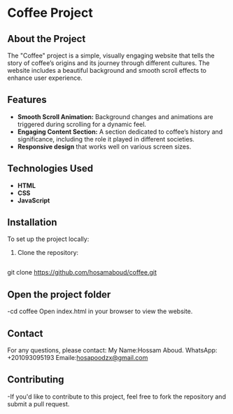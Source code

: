 # Coffee Project

## About the Project
The "Coffee" project is a simple, visually engaging website that tells the story of coffee’s origins and its journey through different cultures. The website includes a beautiful background and smooth scroll effects to enhance user experience.

## Features
- **Smooth Scroll Animation:** Background changes and animations are triggered during scrolling for a dynamic feel.
- **Engaging Content Section:** A section dedicated to coffee’s history and significance, including the role it played in different societies.
- **Responsive design** that works well on various screen sizes.

## Technologies Used
- **HTML**
- **CSS**
- **JavaScript**


## Installation
To set up the project locally:
1. Clone the repository:
   ```bash
  git clone https://github.com/hosamaboud/coffee.git
## Open the project folder
-cd coffee
Open index.html in your browser to view the website.


## Contact
For any questions, please contact:
My Name:Hossam Aboud.
WhatsApp: +201093095193
Emaile:hosapoodzx@gmail.com


## Contributing
-If you'd like to contribute to this project, feel free to fork the repository and submit a pull request.

